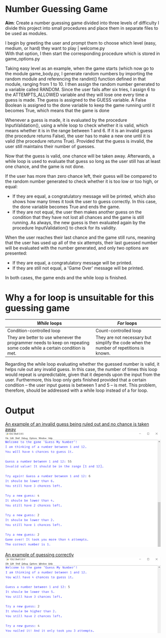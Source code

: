 # Number Guessing Game
**Aim**: Create a number guessing game divided into three levels of difficulty
I divide this project into small procedures and place them in separate files to be used as modules.

I begin by greeting the user and prompt them to choose which level (easy, medium, or hard) they want to play | welcome.py</br>With that option, I then start the corresponding procedure which is stored in game_options.py

Taking easy level as an example, when the game starts (which now go to the module game_body.py, I generate random numbers by importing the random module and referencing the randint() function defined in that module, ranging from 1 to 10. I then assign the random number generated to a variable called RANDOM. Since the user fails after six tries, I assign 6 to the ATTEMPTS_ALLOWED variable and they will lose one every time a guess is made. The guess is assigned to the GUESS variable. A False Boolean is assigned to the done variable to keep the game running until it becomes True, which means that the game is done

Whenever a guess is made, it is evaluated by the procedure InputValidation(), using a while loop to check whether it is valid, which means whether it is in the range between 1 and 6. If it is an invalid guess (the procedure returns False), the user has to make a new one until it is valid (the procedure returns True). Provided that the guess is invalid, the user still maintains their number of guesses.

Now that the guess is valid, one chance will be taken away. Afterwards, a while loop is used to evaluate that guess so long as the user still has at least one chance, and the game is not done.

If the user has more than zero chance left, their guess will be compared to the random number generated to check whether it is too low or too high, or equal:
- If they are equal, a congratulatory message will be printed, which also shows how many times it took the user to guess correctly. In this case, the done variable becomes True and ends the game.
- If they are not equal, the user then makes another guess on the condition that they have not lost all chances and the game is still running. As always, the new guess is then evaluated again by the procedure InputValidation() to check for its validity.

When the user reaches their last chance and the game still runs, meaning that the user has used up all of the six attempts, their last guessed number will be evaluated with the number generated, and only two options are presented:
- If they are equal, a congratulatory message will be printed.
- If they are still not equal, a 'Game Over' message will be printed.

In both cases, the game ends and the while loop is finished.

# Why a for loop is unsuitable for this guessing game
_While_ loops | _For_ loops
------------ | -------------
Condition-controlled loop  | Count-controlled loop
They are better to use whenever the programmer needs to keep on repeating some code while a certain condition is met. | They are not necessary but simplify the code when the number of repetitions is known.
<p>Regarding the while loop evaluating whether the guessed number is valid, it helps rule out any invalid guess. In this case, the number of times this loop would repeat is unpredictable, given that it depends upon the input from the user. Furthermore, this loop only gets finished provided that a certain condition – the user input guess is between 1 and 5 – is met. This problem, therefore, should be addressed with a while loop instead of a for loop.</p>

# Output
[An example of an invalid guess being ruled out and no chance is taken away](/assets/invalid-guess.png)
![An example of an invalid guess being ruled out and no chance is taken away](/assets/invalid-guess.png)

[An example of guessing correctly](/assets/correct-guess.png)</br>
![An example of guessing correctly](/assets/correct-guess.png)
